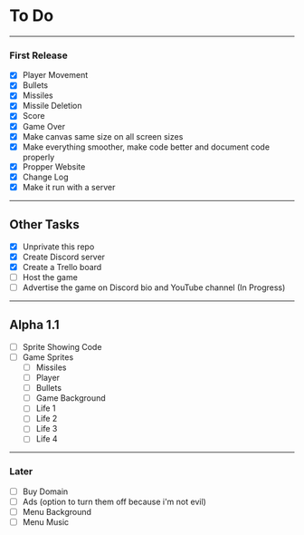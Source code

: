 # To Do

---

### First Release

- [X] Player Movement
- [X] Bullets
- [X] Missiles
- [X] Missile Deletion
- [X] Score
- [X] Game Over
- [X] Make canvas same size on all screen sizes
- [X] Make everything smoother, make code better and document code properly
- [X] Propper Website
- [X] Change Log
- [X] Make it run with a server

---

## Other Tasks

- [X] Unprivate this repo
- [X] Create Discord server
- [X] Create a Trello board
- [ ] Host the game
- [ ] Advertise the game on Discord bio and YouTube channel (In Progress)

---

## Alpha 1.1
- [ ] Sprite Showing Code
- [ ] Game Sprites
  - [ ] Missiles
  - [ ] Player
  - [ ] Bullets
  - [ ] Game Background
   - [ ] Life 1
   - [ ] Life 2
   - [ ] Life 3
   - [ ] Life 4

---

### Later

- [ ] Buy Domain
- [ ] Ads (option to turn them off because i'm not evil)
- [ ] Menu Background
- [ ] Menu Music
